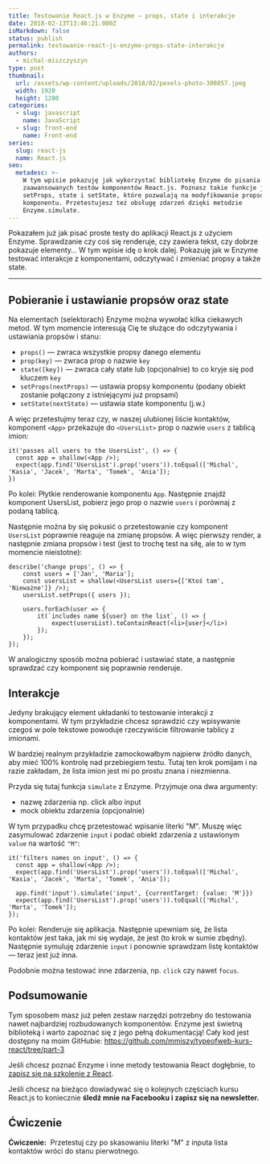 ```yaml
---
title: Testowanie React.js w Enzyme — props, state i interakcje
date: 2018-02-13T13:46:21.000Z
isMarkdown: false
status: publish
permalink: testowanie-react-js-enzyme-props-state-interakcje
authors:
  - michal-miszczyszyn
type: post
thumbnail:
  url: /assets/wp-content/uploads/2018/02/pexels-photo-300857.jpeg
  width: 1920
  height: 1280
categories:
  - slug: javascript
    name: JavaScript
  - slug: front-end
    name: Front-end
series:
  slug: react-js
  name: React.js
seo:
  metadesc: >-
    W tym wpisie pokazuję jak wykorzystać bibliotekę Enzyme do pisania
    zaawansowanych testów komponentów React.js. Poznasz takie funkcje jak props,
    setProps, state i setState, które pozwalają na modyfikowanie propsów i stanu
    komponentu. Przetestujesz też obsługę zdarzeń dzięki metodzie
    Enzyme.simulate.
---
```


Pokazałem już jak pisać proste testy do aplikacji React.js z użyciem Enzyme. Sprawdzanie czy coś się renderuje, czy zawiera tekst, czy dobrze pokazuje elementy… W tym wpisie idę o krok dalej. Pokazuję jak w Enzyme testować interakcje z komponentami, odczytywać i zmieniać propsy a także state.

---

<h2>Pobieranie i ustawianie propsów oraz state</h2>

Na elementach (selektorach) Enzyme można wywołać kilka ciekawych metod. W tym momencie interesują Cię te służące do odczytywania i ustawiania propsów i stanu:

<ul>
    <li><code>props()</code> — zwraca wszystkie propsy danego elementu</li>
    <li><code>prop(key)</code> — zwraca prop o nazwie <code>key</code></li>
    <li><code>state([key])</code> — zwraca cały state lub (opcjonalnie) to co kryje się pod kluczem <code>key</code></li>
    <li><code>setProps(nextProps)</code> — ustawia propsy komponentu (podany obiekt zostanie połączony z istniejącymi już propsami)</li>
    <li><code>setState(nextState)</code> — ustawia state komponentu (j.w.)</li>
</ul>

A więc przetestujmy teraz czy, w naszej ulubionej liście kontaktów, komponent <code>&lt;App&gt;</code> przekazuje do <code>&lt;UsersList&gt;</code> prop o nazwie <code>users</code> z tablicą imion:

<pre class="language-jsx"><code>it('passes all users to the UsersList', () =&gt; {
  const app = shallow(&lt;App /&gt;);
  expect(app.find('UsersList').prop('users')).toEqual(['Michal', 'Kasia', 'Jacek', 'Marta', 'Tomek', 'Ania']);
})</code></pre>

Po kolei: Płytkie renderowanie komponentu <code>App</code>. Następnie znajdź komponent UsersList, pobierz jego prop o nazwie <code>users</code> i porównaj z podaną tablicą.

Następnie można by się pokusić o przetestowanie czy komponent <code>UsersList</code> poprawnie reaguje na zmianę propsów. A więc pierwszy render, a następnie zmiana propsów i test (jest to trochę test na siłę, ale to w tym momencie nieistotne):

<pre class="language-jsx"><code>describe('change props', () =&gt; {
    const users = ['Jan', 'Maria'];
    const usersList = shallow(&lt;UsersList users={['Ktoś tam', 'Nieważne']} /&gt;);
    usersList.setProps({ users });
    
    users.forEach(user =&gt; {
        it(`includes name ${user} on the list`, () =&gt; {
            expect(usersList).toContainReact(&lt;li&gt;{user}&lt;/li&gt;)
        });
    });
});</code></pre>

W analogiczny sposób można pobierać i ustawiać state, a następnie sprawdzać czy komponent się poprawnie renderuje.

<h2>Interakcje</h2>

Jedyny brakujący element układanki to testowanie interakcji z komponentami. W tym przykładzie chcesz sprawdzić czy wpisywanie czegoś w pole tekstowe powoduje rzeczywiście filtrowanie tablicy z imionami.

<p class="important">W bardziej realnym przykładzie zamockowałbym najpierw źródło danych, aby mieć 100% kontrolę nad przebiegiem testu. Tutaj ten krok pomijam i na razie zakładam, że lista imion jest mi po prostu znana i niezmienna.</p>

Przyda się tutaj funkcja <code>simulate</code> z Enzyme. Przyjmuje ona dwa argumenty:

<ul>
    <li>nazwę zdarzenia np. click albo input</li>
    <li>mock obiektu zdarzenia (opcjonalnie)</li>
</ul>

W tym przypadku chcę przetestować wpisanie literki "M". Muszę więc zasymulować zdarzenie <code>input</code> i podać obiekt zdarzenia z ustawionym <code>value</code> na wartość <code>"M"</code>:

<pre class="language-jsx"><code>it('filters names on input', () =&gt; {
  const app = shallow(&lt;App /&gt;);
  expect(app.find('UsersList').prop('users')).toEqual(['Michal', 'Kasia', 'Jacek', 'Marta', 'Tomek', 'Ania']);

  app.find('input').simulate('input', {currentTarget: {value: 'M'}})
  expect(app.find('UsersList').prop('users')).toEqual(['Michal', 'Marta', 'Tomek']);
});</code></pre>

Po kolei: Renderuje się aplikacja. Następnie upewniam się, że lista kontaktów jest taka, jak mi się wydaje, że jest (to krok w sumie zbędny). Następnie symuluję zdarzenie <code>input</code> i ponownie sprawdzam listę kontaktów — teraz jest już inna.

Podobnie można testować inne zdarzenia, np. <code>click</code> czy nawet <code>focus</code>.

<h2>Podsumowanie</h2>

Tym sposobem masz już pełen zestaw narzędzi potrzebny do testowania nawet najbardziej rozbudowanych komponentów. Enzyme jest świetną biblioteką i warto zapoznać się z jego pełną dokumentacją! Cały kod jest dostępny na moim GitHubie: <a href="https://github.com/mmiszy/typeofweb-kurs-react/tree/part-3">https://github.com/mmiszy/typeofweb-kurs-react/tree/part-3</a>

Jeśli chcesz poznać Enzyme i inne metody testowania React dogłębnie, to <a href="https://szkolenia.typeofweb.com/" target="_blank">zapisz się na szkolenie z React</a>.

Jeśli chcesz na bieżąco dowiadywać się o kolejnych częściach kursu React.js to koniecznie <strong>śledź mnie na Facebooku i zapisz się na newsletter.</strong>

<NewsletterForm />

<FacebookPageWidget />

<h2>Ćwiczenie</h2>

<strong>Ćwiczenie:</strong>  Przetestuj czy po skasowaniu literki "M" z inputa lista kontaktów wróci do stanu pierwotnego.
